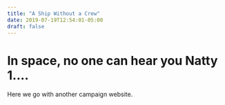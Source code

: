```yaml
---
title: "A Ship Without a Crew"
date: 2019-07-19T12:54:01-05:00
draft: false
---
```

# In space, no one can hear you Natty 1....

Here we go with another campaign website.


